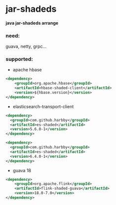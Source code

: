 # jar-shadeds
#### java jar-shadeds arrange

### need:
guava, netty, grpc...

### supported:

+ apache hbase
```xml
<dependency>
    <groupId>org.apache.hbase</groupId>
    <artifactId>hbase-shaded-client</artifactId>
    <version>${hbase.version}</version>
</dependency>
```

+ elasticsearch-transport-client
```xml
<dependency>
  <groupId>com.github.harbby</groupId>
  <artifactId>es-shaded</artifactId>
  <version>5.6.0-1</version>
</dependency>
```
```xml
<dependency>
  <groupId>com.github.harbby</groupId>
  <artifactId>es-shaded</artifactId>
  <version>6.4.0-1</version>
</dependency>
```

+ guava 18
```xml
<dependency>
    <groupId>org.apache.flink</groupId>
    <artifactId>flink-shaded-guava</artifactId>
    <version>18.0-7.0</version>
</dependency>
```